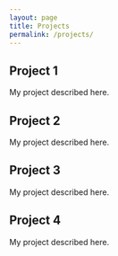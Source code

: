 ```yaml
---
layout: page
title: Projects
permalink: /projects/
---
```


## Project 1

My project described here.

## Project 2

My project described here.

## Project 3

My project described here.

## Project 4

My project described here.